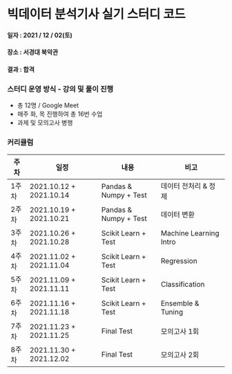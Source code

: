 # 빅데이터 분석기사 실기 스터디 코드
#### 일자 : 2021 / 12 / 02(토)
#### 장소 : 서경대 북악관
#### 결과 : 합격

### 스터디 운영 방식 - 강의 및 풀이 진행

- 총 12명 / Google Meet
- 매주 화, 목 진행하여 총 16번 수업
- 과제 및 모의고사 병행

### 커리큘럼

|주차|일정|내용|비고|
|---|---|---|---|
|1주차|2021.10.12 + 2021.10.14|Pandas & Numpy + Test|데이터 전처리 & 정제|
|2주차|2021.10.19 + 2021.10.21|Pandas & Numpy + Test|데이터 변환|
|3주차|2021.10.26 + 2021.10.28|Scikit Learn + Test|Machine Learning Intro|
|4주차|2021.11.02 + 2021.11.04|Scikit Learn + Test|Regression|
|5주차|2021.11.09 + 2021.11.11|Scikit Learn + Test|Classification|
|6주차|2021.11.16 + 2021.11.18|Scikit Learn + Test|Ensemble & Tuning|
|7주차|2021.11.23 + 2021.11.25|Final Test|모의고사 1회|
|8주차|2021.11.30 + 2021.12.02|Final Test|모의고사 2회|
